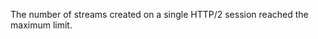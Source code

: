 
The number of streams created on a single HTTP/2 session reached the maximum
limit.

<a id="ERR_HTTP2_PAYLOAD_FORBIDDEN"></a>
